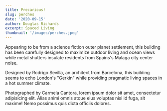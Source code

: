 ```yaml
---
title: Precarious!
slug: perches
date: '2020-09-15'
author: Douglas Richards
excerpt: Spaced Living
thumbnail: '/images/perches.jpeg'
---
```


Appearing to be from a science fiction outer planet settlement, this building has been carefully designed to maximize outdoor living and ocean views while metal shutters insulate residents from Spains's Malaga city center noise.

Designed by Rodrigo Sevilla, an architect from Barcelona, this building seems to echo London's "Gerkin" while providing pragmatic living spaces in a hot summer climate.

Photographed by Carmela Cantora, lorem ipsum dolor sit amet, consectetur adipisicing elit. Alias animi omnis atque eius voluptas nisi id fuga, sit maxime! Nemo possimus quis dicta officiis dolores.
